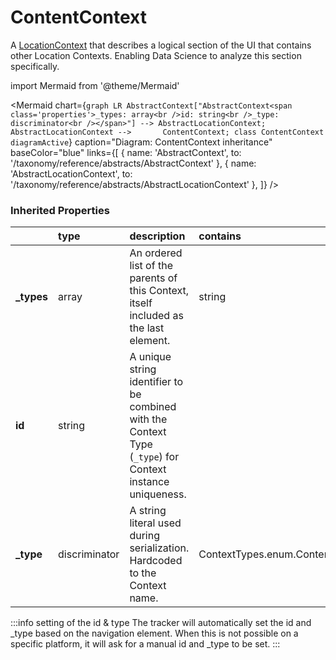 # ContentContext

A [LocationContext](/taxonomy/reference/location-contexts/overview.md) that describes a logical section of the UI that contains other Location Contexts. Enabling Data Science to analyze this section specifically.

import Mermaid from '@theme/Mermaid'

<Mermaid chart={`
    graph LR
      AbstractContext["AbstractContext<span class='properties'>_types: array<br />id: string<br />_type: discriminator<br /></span>"] --> AbstractLocationContext;
      AbstractLocationContext -->       ContentContext;
    class ContentContext diagramActive
  `}
  caption="Diagram: ContentContext inheritance"
  baseColor="blue"
  links={[
{ name: 'AbstractContext', to: '/taxonomy/reference/abstracts/AbstractContext' }, { name: 'AbstractLocationContext', to: '/taxonomy/reference/abstracts/AbstractLocationContext' },   ]}
/>

### Inherited Properties

|             | type          | description                                                                                                | contains                         |
|:------------|:--------------|:-----------------------------------------------------------------------------------------------------------|:---------------------------------|
| **\_types** | array         | An ordered list of the parents of this Context, itself included as the last element.                       | string                           |
| **id**      | string        | A unique string identifier to be combined with the Context Type (`_type`) for Context instance uniqueness. |                                  |
| **\_type**  | discriminator | A string literal used during serialization. Hardcoded to the Context name.                                 | ContextTypes.enum.ContentContext |

:::info setting of the id & type
The tracker will automatically set the id and _type based on the navigation element. When this is not possible on a specific platform, it will ask for a manual id and _type to be set.
:::
